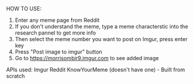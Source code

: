 HOW TO USE: 
1) Enter any meme page from Reddit
2) If you don't understand the meme, type a meme characterstic into the research pannel to get more info
3) Then select the meme number you want to post on Imgur, press enter key
4) Press "Post image to imgur" button
5) Go to https://morrisombir9.imgur.com to see added image

APIs used:
Imgur
Reddit 
KnowYourMeme (doesn't have one) - Built from scratch 
